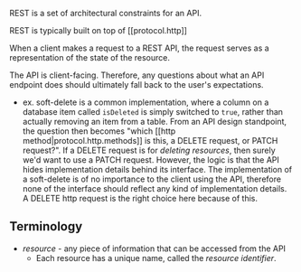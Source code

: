 
REST is a set of architectural constraints for an API.

REST is typically built on top of [[protocol.http]]

When a client makes a request to a REST API, the request serves as a representation of the state of the resource.

The API is client-facing. Therefore, any questions about what an API endpoint does should ultimately fall back to the user's expectations. 
- ex. soft-delete is a common implementation, where a column on a database item called `isDeleted` is simply switched to `true`, rather than actually removing an item from a table. From an API design standpoint, the question then becomes "which [[http method|protocol.http.methods]] is this, a DELETE request, or PATCH request?". If a DELETE request is for *deleting resources*, then surely we'd want to use a PATCH request. However, the logic is that the API hides implementation details behind its interface. The implementation of a soft-delete is of no importance to the client using the API, therefore none of the interface should reflect any kind of implementation details. A DELETE http request is the right choice here because of this.

## Terminology
- *resource* - any piece of information that can be accessed from the API
    - Each resource has a unique name, called the *resource identifier*.